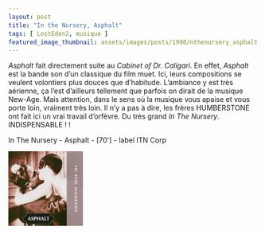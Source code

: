 ```yaml
---
layout: post
title: "In the Nursery, Asphalt"
tags: [ LostEden2, musique ]
featured_image_thumbnail: assets/images/posts/1998/nthenursery_asphalt.jpg
--- 
```


*Asphalt* fait directement suite au *Cabinet of Dr. Caligari*. En effet, *Asphalt* est la bande son d’un classique du film muet. Ici, leurs compositions se veulent volontiers plus douces que d’habitude. L’ambiance y est très aérienne, ça l’est d’ailleurs tellement que parfois on dirait de la musique New-Age. Mais attention, dans le sens où la musique vous apaise et vous porte loin, vraiment très loin. Il n’y a pas à dire, les frères HUMBERSTONE ont fait ici un vrai travail d’orfèvre. Du très grand *In The Nursery*. INDISPENSABLE ! !

In The Nursery - Asphalt - [70'] - label ITN Corp

![Image](assets/images/posts/1998/nthenursery_asphalt.jpg)